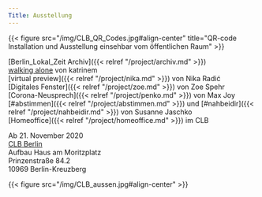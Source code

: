 ```yaml
---
Title: Ausstellung
---
```

{{< figure src="/img/CLB_QR_Codes.jpg#align-center" title="QR-code Installation und Ausstellung einsehbar vom öffentlichen Raum" >}}

[Berlin_Lokal_Zeit Archiv]({{< relref "/project/archiv.md" >}})  
[walking alone](https://vimeo.com/476906437) von katrinem  
[virtual preview]({{< relref "/project/nika.md" >}}) von Nika Radić  
[Digitales Fenster]({{< relref "/project/zoe.md" >}}) von Zoe Spehr  
[Corona-Neusprech]({{< relref "/project/penko.md" >}}) von Max Joy  
[#abstimmen]({{< relref "/project/abstimmen.md" >}}) und [#nahbeidir]({{< relref "/project/nahbeidir.md" >}}) von Susanne Jaschko  
[Homeoffice]({{< relref "/project/homeoffice.md" >}}) im CLB  



Ab 21. November 2020    
[CLB Berlin](https://www.clb-berlin.de)  
Aufbau Haus am Moritzplatz  
Prinzenstraße 84.2  
10969 Berlin-Kreuzberg  

{{< figure src="/img/CLB_aussen.jpg#align-center" >}}
